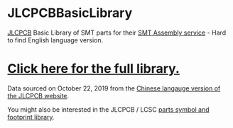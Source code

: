 # JLCPCBBasicLibrary

[JLCPCB](https://jlcpcb.com/) Basic Library of SMT parts for their [SMT Assembly service](https://jlcpcb.com/smt-assembly) - Hard to find English language version.

# [Click here for the full library.](BasicLibrary.md)

Data sourced on October 22, 2019 from the [Chinese langauge version of the JLCPCB website](https://www.sz-jlc.com/portal/smtComponentList.html).

You might also be interested in the JLCPCB / LCSC [parts symbol and footprint library](https://gitee.com/JLC_SMT/JLCSMT_LIB.git).
